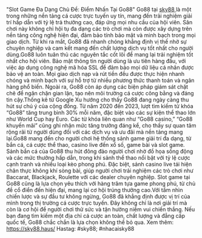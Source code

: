 "Slot Game Đa Dạng Chủ Đề: Điểm Nhấn Tại Go88"
Go88  tại [sky88 ](https://sky88.haus/) là một trong những nền tảng cá cược trực tuyến uy tín, mang đến trải nghiệm giải trí hấp dẫn với tỷ lệ trả thưởng cao, đáp ứng mọi nhu cầu của hội viên. Sân chơi này không chỉ hội tụ đa dạng các trò chơi mà còn được xây dựng trên nền tảng công nghệ hiện đại, đảm bảo tính bảo mật và minh bạch trong mọi giao dịch. Từ khi ra mắt, Go88 đã nhanh chóng khẳng định vị thế nhờ sự chuyên nghiệp và cam kết mang đến chất lượng dịch vụ tốt nhất cho người dùng.Go88 luôn tuân thủ các nguyên tắc cốt lõi để mang lại trải nghiệm tốt nhất cho hội viên. Bảo mật thông tin người dùng là ưu tiên hàng đầu, với việc áp dụng công nghệ mã hóa SSL để đảm bảo mọi dữ liệu cá nhân được bảo vệ an toàn. Mọi giao dịch nạp và rút tiền đều được thực hiện nhanh chóng và minh bạch với sự hỗ trợ từ nhiều phương thức thanh toán và ngân hàng phổ biến. Ngoài ra, Go88 còn áp dụng các biện pháp giám sát chặt chẽ để ngăn chặn gian lận, tạo nên môi trường cá cược công bằng và đáng tin cậy.Thống kê từ Google Xu hướng cho thấy Go88 đang ngày càng thu hút sự chú ý của cộng đồng. Từ năm 2020 đến 2023, lượt tìm kiếm từ khóa “Go88” tăng trung bình 30% mỗi năm, đặc biệt vào các sự kiện thể thao lớn như World Cup hay Euro. Các từ khóa liên quan như “Go88 casino,” “Go88 khuyến mãi” cũng ghi nhận mức tăng trưởng đáng kể, cho thấy sự quan tâm rộng rãi từ người dùng đối với các dịch vụ và ưu đãi mà nền tảng mang lại.Go88 mang đến cho người chơi hệ thống sảnh game giải trí đa dạng, từ bắn cá, cá cược thể thao, casino live đến xổ số, game bài và slot game. Sảnh bắn cá của Go88 thu hút đông đảo người chơi nhờ đồ họa sống động và các mức thưởng hấp dẫn, trong khi sảnh thể thao nổi bật với tỷ lệ cược cạnh tranh và nhiều loại kèo phong phú. Đặc biệt, sảnh casino live tái hiện chân thực không khí sòng bài, giúp người chơi trải nghiệm các trò chơi như Baccarat, Blackjack, Roulette với các dealer chuyên nghiệp. Slot game tại Go88 cũng là lựa chọn yêu thích với hàng trăm tựa game phong phú, từ chủ đề cổ điển đến hiện đại, mang lại cơ hội trúng thưởng cao.Với tầm nhìn chiến lược và sự đầu tư không ngừng, Go88 đã khẳng định được vị trí của mình trong thị trường cá cược trực tuyến. Đây không chỉ là nơi giải trí mà còn là cơ hội để người chơi thử sức và tận hưởng niềm vui chiến thắng. Nếu bạn đang tìm kiếm một địa chỉ cá cược an toàn, chất lượng và đẳng cấp quốc tế, Go88 chắc chắn là lựa chọn không thể bỏ qua.
Xem thêm: https://sky88.haus/
Hastag: #sky88; #nhacaisky88
